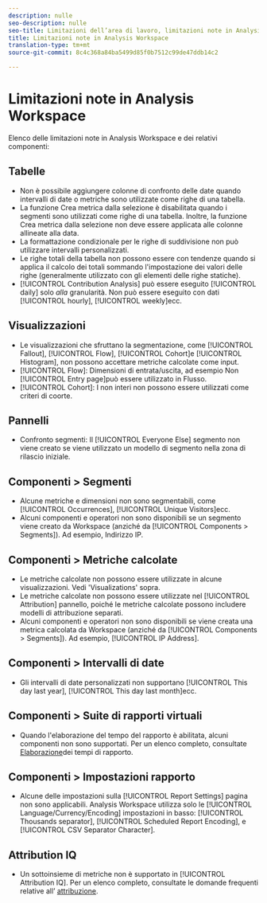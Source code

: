 ```yaml
---
description: nulle
seo-description: nulle
seo-title: Limitazioni dell’area di lavoro, limitazioni note in Analysis Workspace
title: Limitazioni note in Analysis Workspace
translation-type: tm+mt
source-git-commit: 8c4c368a84ba5499d85f0b7512c99de47ddb14c2

---
```



# Limitazioni note in Analysis Workspace

Elenco delle limitazioni note in Analysis Workspace e dei relativi componenti:

## Tabelle

* Non è possibile aggiungere colonne di confronto delle date quando intervalli di date o metriche sono utilizzate come righe di una tabella.
* La funzione Crea metrica dalla selezione è disabilitata quando i segmenti sono utilizzati come righe di una tabella. Inoltre, la funzione Crea metrica dalla selezione non deve essere applicata alle colonne allineate alla data.
* La formattazione condizionale per le righe di suddivisione non può utilizzare intervalli personalizzati.
* Le righe totali della tabella non possono essere con tendenze quando si applica il calcolo dei totali sommando l'impostazione dei valori delle righe (generalmente utilizzato con gli elementi delle righe statiche).
* [!UICONTROL Contribution Analysis] può essere eseguito [!UICONTROL daily] solo _alla_ granularità. Non può essere eseguito con dati [!UICONTROL hourly], [!UICONTROL weekly]ecc.

## Visualizzazioni

* Le visualizzazioni che sfruttano la segmentazione, come [!UICONTROL Fallout], [!UICONTROL Flow], [!UICONTROL Cohort]e [!UICONTROL Histogram], non possono accettare metriche calcolate come input.
* [!UICONTROL Flow]: Dimensioni di entrata/uscita, ad esempio Non [!UICONTROL Entry page]può essere utilizzato in Flusso.
* [!UICONTROL Cohort]: I non interi non possono essere utilizzati come criteri di coorte.

## Pannelli

* Confronto segmenti: Il [!UICONTROL Everyone Else] segmento non viene creato se viene utilizzato un modello di segmento nella zona di rilascio iniziale.

## Componenti &gt; Segmenti

* Alcune metriche e dimensioni non sono segmentabili, come [!UICONTROL Occurrences], [!UICONTROL Unique Visitors]ecc.
* Alcuni componenti e operatori non sono disponibili se un segmento viene creato da Workspace (anziché da [!UICONTROL Components > Segments]). Ad esempio, Indirizzo IP.

## Componenti &gt; Metriche calcolate

* Le metriche calcolate non possono essere utilizzate in alcune visualizzazioni. Vedi 'Visualizations' sopra.
* Le metriche calcolate non possono essere utilizzate nel [!UICONTROL Attribution] pannello, poiché le metriche calcolate possono includere modelli di attribuzione separati.
* Alcuni componenti e operatori non sono disponibili se viene creata una metrica calcolata da Workspace (anziché da [!UICONTROL Components > Segments]). Ad esempio, [!UICONTROL IP Address].

## Componenti &gt; Intervalli di date

* Gli intervalli di date personalizzati non supportano [!UICONTROL This day last year], [!UICONTROL This day last month]ecc.

## Componenti &gt; Suite di rapporti virtuali

* Quando l'elaborazione del tempo del rapporto è abilitata, alcuni componenti non sono supportati. Per un elenco completo, consultate [Elaborazione](/help/components/vrs/vrs-report-time-processing.md)dei tempi di rapporto.

## Componenti &gt; Impostazioni rapporto

* Alcune delle impostazioni sulla [!UICONTROL Report Settings] pagina non sono applicabili. Analysis Workspace utilizza solo le [!UICONTROL Language/Currency/Encoding] impostazioni in basso: [!UICONTROL Thousands separator], [!UICONTROL Scheduled Report Encoding], e [!UICONTROL CSV Separator Character].

## Attribution IQ

* Un sottoinsieme di metriche non è supportato in [!UICONTROL Attribution IQ]. Per un elenco completo, consultate le domande frequenti relative all’ [attribuzione](/help/analyze/analysis-workspace/attribution-iq/attribution-faq.md).
